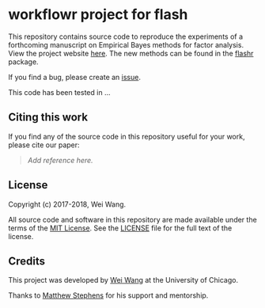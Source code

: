 # workflowr project for flash

This repository contains source code to reproduce the experiments of a
forthcoming manuscript on Empirical Bayes methods for factor
analysis. View the project website
[here](https://nkweiwang.github.io/flash_workflow). The new methods
can be found in the [flashr](https://github.com/stephenslab/flashr)
package.

If you find a bug, please create an
[issue](https://github.com/NKweiwang/flash_workflow/issues).

This code has been tested in ...

## Citing this work

If you find any of the source code in this repository useful for your
work, please cite our paper:

> *Add reference here.*

## License

Copyright (c) 2017-2018, Wei Wang.

All source code and software in this repository are made available
under the terms of the
[MIT License](https://opensource.org/licenses/mit-license.html). See the
[LICENSE](LICENSE) file for the full text of the license.

## Credits

This project was developed by [Wei Wang](https://github.com/NKweiwang)
at the University of Chicago.

Thanks to [Matthew Stephens](http://stephenslab.uchicago.edu) for his
support and mentorship.
